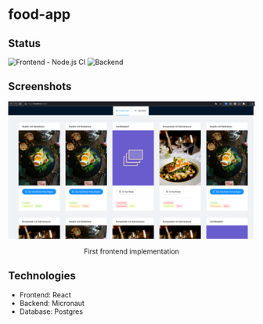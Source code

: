 # food-app

## Status
![Frontend - Node.js CI](https://github.com/Sijoma/food-app/workflows/Frontend%20-%20Node.js%20CI/badge.svg)
![Backend](https://github.com/Sijoma/food-app/workflows/Java%20CI%20with%20Maven/badge.svg?branch=main)

## Screenshots
![Overview](frontend-preview.png)
<p style="text-align: center;">First frontend implementation</p>

## Technologies

- Frontend: React
- Backend: Micronaut
- Database: Postgres

